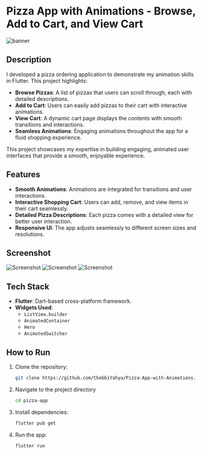 # Pizza App with Animations - Browse, Add to Cart, and View Cart

![banner](./pizza_app_image.png)

## Description

I developed a pizza ordering application to demonstrate my animation skills in Flutter. This project highlights:

- **Browse Pizzas**: A list of pizzas that users can scroll through, each with detailed descriptions.
- **Add to Cart**: Users can easily add pizzas to their cart with interactive animations.
- **View Cart**: A dynamic cart page displays the contents with smooth transitions and interactions.
- **Seamless Animations**: Engaging animations throughout the app for a fluid shopping experience.

This project showcases my expertise in building engaging, animated user interfaces that provide a smooth, enjoyable experience.

## Features

- **Smooth Animations**: Animations are integrated for transitions and user interactions.
- **Interactive Shopping Cart**: Users can add, remove, and view items in their cart seamlessly.
- **Detailed Pizza Descriptions**: Each pizza comes with a detailed view for better user interaction.
- **Responsive UI**: The app adjusts seamlessly to different screen sizes and resolutions.

## Screenshot

![Screenshot](./menu_image.png)
![Screenshot](./description_image.png)
![Screenshot](./cart_image.png)

## Tech Stack

- **Flutter**: Dart-based cross-platform framework.
- **Widgets Used**:
  - `ListView.builder`
  - `AnimatedContainer`
  - `Hero`
  - `AnimatedSwitcher`

## How to Run

1. Clone the repository:
   ```bash
   git clone https://github.com/ChebbiYahya/Pizza-App-with-Animations.git

2. Navigate to the project directory
    ```bash
    cd pizza-app

3. Install dependencies:
    ```bash
    flutter pub get

4. Run the app:
    ```bash
    flutter run